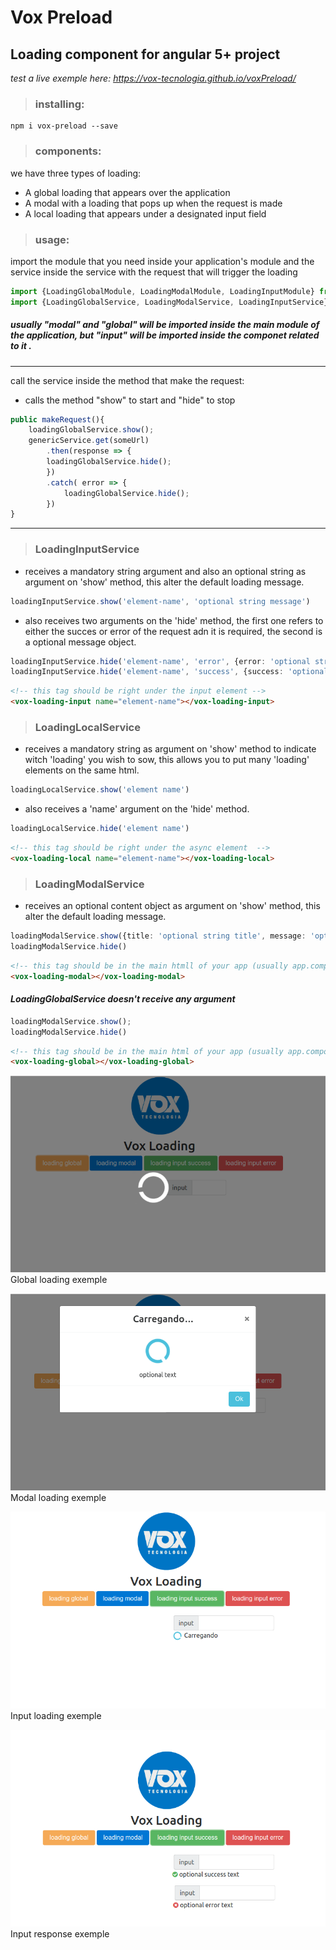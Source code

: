 # Vox Preload
## Loading component for angular 5+ project

*test a live exemple here: https://vox-tecnologia.github.io/voxPreload/*
>### installing:
```
npm i vox-preload --save
```
>### components:
we have three types of loading:
+ A global loading that appears over the application
+ A modal with a loading that pops up when the request is made
+ A local loading that appears under a designated input field

> ### usage:
import the module that you need inside your application's module and the service inside the service with the request that will trigger the loading

```typescript
import {LoadingGlobalModule, LoadingModalModule, LoadingInputModule} from 'vox-preload';
import {LoadingGlobalService, LoadingModalService, LoadingInputService} from 'vox-preload';
```
##### usually "modal" and "global" will be imported inside the main module of the application, but "input" will be imported inside the componet related to it .
***
call the service inside the method that make the request:
+ calls the method "show" to start and "hide" to stop
``` typescript
public makeRequest(){
    loadingGlobalService.show();
    genericService.get(someUrl)
        .then(response => {
        loadingGlobalService.hide();
        })
        .catch( error => {
            loadingGlobalService.hide();
        })
}
```
***
> ### LoadingInputService
+ receives a mandatory string argument and also an optional string as argument on 'show' method, this alter the default loading message.
```Typescript
loadingInputService.show('element-name', 'optional string message')
```
+ also receives two arguments on the 'hide' method, the first one refers to either the succes or error of the request adn it is required, the second is a optional message object.
```typescript
loadingInputService.hide('element-name', 'error', {error: 'optional string message')}
loadingInputService.hide('element-name', 'success', {success: 'optional string message')}
```
```html
<!-- this tag should be right under the input element -->
<vox-loading-input name="element-name"></vox-loading-input>
```
> ### LoadingLocalService
+ receives a mandatory string as argument on 'show' method to indicate witch 'loading' you wish to sow, this allows you to put many 'loading' elements on the same html.
```Typescript
loadingLocalService.show('element name')
```
+ also receives a 'name' argument on the 'hide' method.
```typescript
loadingLocalService.hide('element name')
```
```html
<!-- this tag should be right under the async element  -->
<vox-loading-local name="element-name"></vox-loading-local>
```

> ### LoadingModalService
+ receives an optional content object as argument on 'show' method, this alter the default loading message.
```Typescript
loadingModalService.show({title: 'optional string title', message: 'optional string message'});
loadingModalService.hide()
```
```html
<!-- this tag should be in the main htmll of your app (usually app.component.html) -->
<vox-loading-modal></vox-loading-modal>
```
#### *LoadingGlobalService doesn't receive any argument*
```Typescript
loadingModalService.show();
loadingModalService.hide()
```
```html
<!-- this tag should be in the main html of your app (usually app.component.html) -->
<vox-loading-global></vox-loading-global>
```

![global loading exemple](./src/assets/global_loading.png) Global loading exemple

![modal loading exemple](./src/assets/modal_loading.png) Modal loading exemple

![input loading exemple](./src/assets/input_loading.png) Input loading exemple

![global loading exemple](./src/assets/input_response.png) Input response exemple

